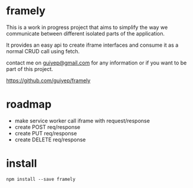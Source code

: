 # framely

This is a work in progress project that aims to simplify the way we communicate between different isolated parts of the application.

It provides an easy api to create iframe interfaces and consume it as a normal CRUD call using fetch.

contact me on guiyep@gmail.com for any information or if you want to be part of this project.

https://github.com/guiyep/framely

# roadmap

* make service worker call iframe with request/response
* create POST req/response
* create PUT req/response
* create DELETE req/response

# install 
``` npm install --save framely ```